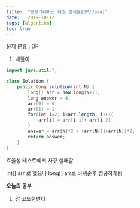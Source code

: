 ```yaml
---
title:  "프로그래머스 타일 장식물[DP/Java]"
date:   2019-10-12
tags: [algorithm]
toc: true 
---
```


문제 분류 : DP



1. 내풀이

```java
import java.util.*;

class Solution {
    public long solution(int N) {
        long[] arr = new long[N+1];
        long answer = 4;
        arr[0] = 0;
        arr[1] = 1;
        for(int i=2; i<arr.length; i++){
            arr[i] = arr[i-1]+ arr[i-2];
        }
        answer = arr[N]*2 + (arr[N-1]+arr[N])*2;
        return answer;
    }
}
```

효율성 테스트에서 자꾸 실패함

int[] arr 로 했으나 long[] arr로 바꿔준후 성공하게됨

**오늘의 공부**

1. 걍 코드한번더

